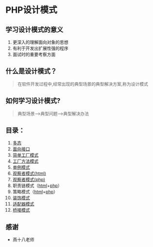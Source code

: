 # PHP设计模式

## 学习设计模式的意义

1. 更深入的理解面向对象的思想
2. 有利于开发出扩展性强的程序
3. 面试时的重要考察方面

## 什么是设计模式？
> 在软件开发过程中,经常出现的典型场景的典型解决方案,称为设计模式

## 如何学习设计模式?
> 典型场景-->典型问题-->典型解决办法

## 目录：
1. [多态](1-duotai.php)
2. [面向接口](2-mianxiangjiekou.php)
3. [简单工厂模式](3-jiandangongcang.php)
4. [工厂方法模式](4-gongcang.php)
5. [单例模式](5-single.php)
6. [观察者模式(html)](6-observers.html)
7. [观察者模式(php)](7-observers-php.php)
8. 职责链模式（[html](8-zerenlian.html)+[php](8-zerenlian.php)）
9. 策略模式（[html](9-strategy.html)+[php](9-strategy.php)）
10. [装饰模式](10-decorator.php)
11. [适配器模式](11-adapter.php)
12. [桥接模式](12-bridge.php)

## 感谢
+ 燕十八老师
